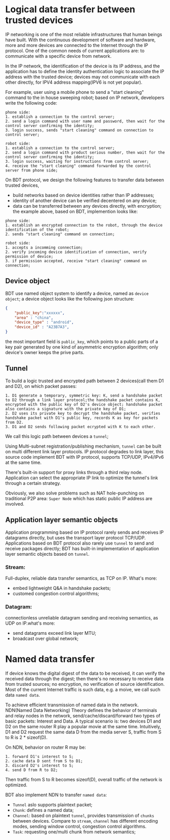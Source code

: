 # Logical data transfer between trusted devices 
IP networking is one of the most reliable infrastructures that human beings have built. With the continuous development of software and hardware, more and more devices are connected to the Internet through the IP protocol. One of the common needs of current applications are: to communicate with a specific device from network.

In the IP network, the identification of the device is its IP address, and the application has to define the identity authentication logic to associate the IP address with the trusted device; devices may not communicate with each other directly, for IPV4 address mapping(IPV6 is not yet popular).

For example, user using a mobile phone to send a "start cleaning" command to the in house sweeping robot; based on IP network, developers write the following code:
```
phone side:
1. establish a connection to the control server;
2. send a login command with user name and password, then wait for the control server confirming the identity;
3. login success, sends "start cleaning" command on connection to control server;
```
```
robot side:
1. establish a connection to the control server;
2. send a login command with product serious number, then wait for the control server confirming the identity;
3. login success, waiting for instructions from control server;
4. receive the "start cleaning" command forwarded by the control server from phone side;
```
On BDT protocol, we design the following features to transfer data between trusted devices,  
+ build networks based on device identities rather than IP addresses;
+ identity of another device can be verified decentered on any device;
+ data can be transferred between any devices directly, with encryption; 
the example above, based on BDT, implemention looks like:
```
phone side:
1. establish an encrypted connection to the robot, through the device identification of the robot;
2. sends "start cleaning" command on connection;
```

```
robot side:
1. accepts a incomming connection;
2. verify incoming device identification of connection, verify permission of device;
3. if permission accepted, receive "start cleaning" command on connection;
```

## Device object
BDT use named object system to identify a device, named as `device object`; a device object looks like the following json structure:
```json
{
    "public_key":"xxxxxx",
    "area" : "china",
    "device_type" : "android",
    "device_id" : "A23B7A3", 
}
``` 
the most important field is `public_key`, which points to a public parts of a key pair generated by one kind of asymmetric encryption algorithm; only device's owner keeps the prive parts.


## Tunnel
To build a logic trusted and encrypted path between 2 devices(call them D1 and D2), on which packet passes:
```
1. D1 generate a temporary, symmetric key: K, send a handshake packet to D2 through a link layer protocol;the handshake packet contains K, encrypted with the public key of D2's device object; handshake packet also contains a signature with the private key of D1;
2. D2 uses its private key to decrypt the handshake packet, verifies handshake packet with D1's public key, records K as key for packets from D2.
3. D1 and D2 sends following packet ecrypted with K to each other.
```
We call this logic path between devices a `tunnel`; 

Using Multi-subnet registration/publishing mechanism, `tunnel` can be built on multi different link layer protocols. IP protocol degrades to link layer, this source code implement BDT with IP protocol, supports TCP/UDP, IPv4/IPv6 at the same time. 

There's built-in support for proxy links through a third relay node. Application can select the appropriate IP link to optimize the tunnel's link through a certain strategy.

Obviously, we also solve problems such as NAT hole-punching on traditional P2P area: `Super Node` which has static public IP address are involved.

## Application layer semantic objects
Application programming based on IP protocol rarely sends and receives IP datagrams directly, but uses the transport layer protocol TCP/UDP. Applications based on BDT protocol also rarely use `tunnel` to send and receive packages directly; BDT has built-in implementation of application layer semantic objects based on `tunnel`.

### Stream: 
Full-duplex, reliable data transfer semantics, as TCP on IP. What's more:
+ embed lightweight Q&A in handshake packets;
+ customed congestion control algorithms;

### Datagram:
connectionless unreliable datagram sending and receiving semantics, as UDP on IP.what's more:
+ send datagrams exceed link layer MTU;
+ broadcast over global network;


# Named data transfer
If device knows the digital digest of the data to be received, it can verify the received data through the digest; then there's no necessary to receive data from trusted sources; no encryption, no verification of source identification. Most of the current Internet traffic is such data, e.g. a moive, we call such data `named data`.

To achieve efficient transmission of named data in the network. NDN(Named Data Networking) Theory defines the behavior of terminals and relay nodes in the network, send/cache/discard/forward two types of basic packets: Interest and Data.
A typical scenario is: two devices D1 and D2 on the same router R play a popular movie at the same time. Intuitively, D1 and D2 request the same data D from the media server S, traffic from S to R is 2 * sizeof(D).

On NDN, behavior on router R may be:
```
1. forward D1's interest to S;
2. cache data D sent from S to D1;
3. discard D2's interest to S;
4. send D from R to D2;
```
Then traffic from S to R becomes sizeof(D), overall traffic of the network is optimized.

BDT also implement NDN to transfer `named data`:
+ `Tunnel` aslo supports plaintext packet;
+ `Chunk`: defines a named data;
+ `Channel`: based on plaintext `tunnel`, provides transmission of `chunks` between devices. Compare to `stream`, `channel` has different encoding modes, sending window control, congestion control algorithms.
+ `Task`: requesting one/multi chunk from network semantics;



